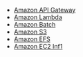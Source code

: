 - [Amazon API Gateway][api-gateway]
- [Amazon Lambda][lambda]
- [Amazon Batch][Batch]
- [Amazon S3][s3]
- [Amazon EFS][efs]
- [Amazon EC2 Inf1][inf1]


[api-gateway]: https://aws.amazon.com/cn/api-gateway/
[lambda]: https://aws.amazon.com/cn/lambda/
[Batch]: https://aws.amazon.com/cn/batch/
[s3]: https://aws.amazon.com/cn/s3/
[efs]: https://aws.amazon.com/cn/efs/
[inf1]: https://aws.amazon.com/cn/ec2/instance-types/inf1/